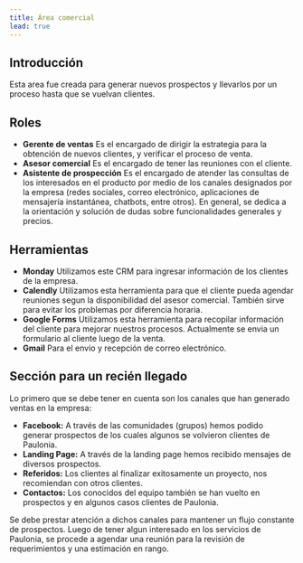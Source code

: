 ```yaml
---
title: Área comercial
lead: true
---
```


## Introducción
Esta area fue creada para generar nuevos prospectos y llevarlos por un proceso hasta que se vuelvan clientes.

## Roles
- **Gerente de ventas**
Es el encargado de dirigir la estrategia para la obtención de nuevos clientes, y verificar el proceso de venta.
- **Asesor comercial**
Es el encargado de tener las reuniones con el cliente.
- **Asistente de prospección**
Es el encargado de atender las consultas de los interesados en el producto por medio de los canales designados por la empresa (redes sociales, correo electrónico, aplicaciones de mensajería instantánea, chatbots, entre otros). En general, se dedica a la orientación y solución de dudas sobre funcionalidades generales y precios.

## Herramientas 
- **Monday**
Utilizamos este CRM para ingresar información de los clientes de la empresa.
- **Calendly**
Utilizamos esta herramienta para que el cliente pueda agendar reuniones segun la disponibilidad del asesor comercial. También sirve para evitar los problemas por diferencia horaria.
- **Google Forms**
Utilizamos esta herramienta para recopilar información del cliente para mejorar nuestros procesos. Actualmente se envia un formulario al cliente luego de la venta.
- **Gmail**
Para el envío y recepción de correo electrónico.

## Sección para un recién llegado
Lo primero que se debe tener en cuenta son los canales que han generado ventas en la empresa:
- **Facebook:** A través de las comunidades (grupos) hemos podido generar prospectos de los cuales algunos se volvieron clientes de Paulonia.
- **Landing Page:** A través de la landing page hemos recibido mensajes de diversos prospectos.
- **Referidos:** Los clientes al finalizar exitosamente un proyecto, nos recomiendan con otros clientes.
- **Contactos:** Los conocidos del equipo también se han vuelto en prospectos y en algunos casos clientes de Paulonia.

Se debe prestar atención a dichos canales para mantener un flujo constante de prospectos. Luego de tener algun interesado en los servicios de Paulonia, se procede a agendar una reunión para la revisión de requerimientos y una estimación en rango.
